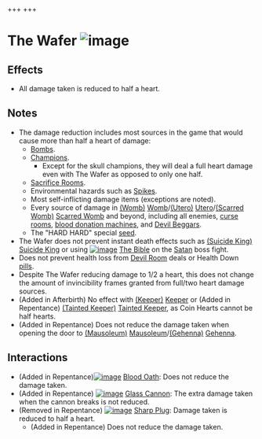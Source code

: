 +++
+++

 # The Wafer ![image](/image/The_Wafer.png) 


Effects
---------


* All damage taken is reduced to half a heart.


Notes
-------


* The damage reduction includes most sources in the game that would cause more than half a heart of damage:
	+ [Bombs](/wiki/Pickups#Bombs "Pickups").
	+ [Champions](/wiki/Champion "Champion").
		- Except for the skull champions, they will deal a full heart damage even with The Wafer as opposed to only one half.
	+ [Sacrifice Rooms](/wiki/Sacrifice_Room "Sacrifice Room").
	+ Environmental hazards such as [Spikes](/wiki/Spikes "Spikes").
	+ Most self-inflicting damage items (exceptions are noted).
	+ Every source of damage in [(Womb)](/wiki/Womb "Womb") [Womb](/wiki/Womb "Womb")/[(Utero)](/wiki/Utero "Utero") [Utero](/wiki/Utero "Utero")/[(Scarred Womb)](/wiki/Scarred_Womb "Scarred Womb") [Scarred Womb](/wiki/Scarred_Womb "Scarred Womb") and beyond, including all enemies, [curse rooms](/wiki/Curse_Room "Curse Room"), [blood donation machines](/wiki/Blood_Donation_Machine "Blood Donation Machine"), and [Devil Beggars](/wiki/Devil_Beggar "Devil Beggar").
	+ The "HARD HARD" special [seed](/wiki/Seeds "Seeds").
* The Wafer does not prevent instant death effects such as [(Suicide King)](/wiki/Suicide_King "Suicide King") [Suicide King](/wiki/Suicide_King "Suicide King") or using [![image](/image/The_Bible.png)](/wiki/The_Bible "The Bible") [The Bible](/wiki/The_Bible "The Bible") on the [Satan](/wiki/Satan "Satan") boss fight.
* Does not prevent health loss from [Devil Room](/wiki/Devil_Room "Devil Room") deals or Health Down [pills](/wiki/Pills "Pills").
* Despite The Wafer reducing damage to 1/2 a heart, this does not change the amount of invincibility frames granted from full/two heart damage sources.
* (Added in Afterbirth) No effect with  [(Keeper)](/wiki/Keeper "Keeper") [Keeper](/wiki/Keeper "Keeper") or (Added in Repentance)  [(Tainted Keeper)](/wiki/Tainted_Keeper "Tainted Keeper") [Tainted Keeper](/wiki/Tainted_Keeper "Tainted Keeper"), as Coin Hearts cannot be half hearts.
* (Added in Repentance) Does not reduce the damage taken when opening the door to [(Mausoleum)](/wiki/Mausoleum "Mausoleum") [Mausoleum](/wiki/Mausoleum "Mausoleum")/[(Gehenna)](/wiki/Gehenna "Gehenna") [Gehenna](/wiki/Gehenna "Gehenna").


Interactions
--------------


* (Added in Repentance)[![image](/image/Blood_Oath.png)](/wiki/Blood_Oath "Blood Oath") [Blood Oath](/wiki/Blood_Oath "Blood Oath"): Does not reduce the damage taken.
* (Added in Repentance) [![image](/image/Glass_Cannon.png)](/wiki/Glass_Cannon "Glass Cannon") [Glass Cannon](/wiki/Glass_Cannon "Glass Cannon"): The extra damage taken when the cannon breaks is not reduced.
* (Removed in Repentance) [![image](/image/Sharp_Plug.png)](/wiki/Sharp_Plug "Sharp Plug") [Sharp Plug](/wiki/Sharp_Plug "Sharp Plug"): Damage taken is reduced to half a heart.
	+ (Added in Repentance) Does not reduce the damage taken.



